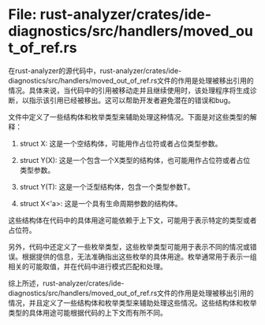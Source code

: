 # File: rust-analyzer/crates/ide-diagnostics/src/handlers/moved_out_of_ref.rs

在rust-analyzer的源代码中，rust-analyzer/crates/ide-diagnostics/src/handlers/moved_out_of_ref.rs文件的作用是处理被移出引用的情况。具体来说，当代码中的引用被移动走并且继续使用时，该处理程序将生成诊断，以指示该引用已经被移出。这可以帮助开发者避免潜在的错误和bug。

文件中定义了一些结构体和枚举类型来辅助处理这种情况。下面是对这些类型的解释：

1. struct X: 这是一个空结构体，可能用作占位符或者占位类型参数。

2. struct Y(X): 这是一个包含一个X类型的结构体，也可能用作占位符或者占位类型参数。

3. struct Y<T>(T): 这是一个泛型结构体，包含一个类型参数T。

4. struct X<'a>: 这是一个具有生命周期参数的结构体。

这些结构体在代码中的具体用途可能依赖于上下文，可能用于表示特定的类型或者占位符。

另外，代码中还定义了一些枚举类型，这些枚举类型可能用于表示不同的情况或错误。根据提供的信息，无法准确指出这些枚举的具体用途。枚举通常用于表示一组相关的可能取值，并在代码中进行模式匹配和处理。

综上所述，rust-analyzer/crates/ide-diagnostics/src/handlers/moved_out_of_ref.rs文件的作用是处理被移出引用的情况，并且定义了一些结构体和枚举类型来辅助处理这些情况。这些结构体和枚举类型的具体用途可能根据代码的上下文而有所不同。

